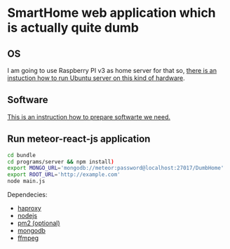 # SmartHome web application which is actually quite dumb

## OS

I am going to use Raspberry PI v3 as home server for that so, [there is an instuction
how to run Ubuntu server on this kind of hardware](/docs/Ubuntu.md).

## Software

[This is an instruction how to prepare softwarte we need.](/docs/Preparation.md)

## Run meteor-react-js application

```bash
cd bundle
cd programs/server && npm install)
export MONGO_URL='mongodb://meteor:password@localhost:27017/DumbHome'
export ROOT_URL='http://example.com'
node main.js
```

Dependecies:

- [haproxy](https://haproxy.debian.net/#?distribution=Ubuntu&release=bionic&version=1.8)
- [nodejs](https://github.com/nodesource/distributions/blob/master/README.md#debinstall)
- [pm2 (optional)](https://pm2.io/doc/en/runtime/quick-start/#installation)
- [mongodb](https://medium.com/@mhagemann/how-to-install-mongodb-3-6-on-ubuntu-17-10-ac0bc225e648)
- [ffmpeg](https://ffmpeg.org/download.html#build-linux)
